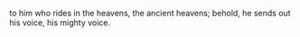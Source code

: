 to him who rides in the heavens, the ancient heavens; behold, he sends out his voice, his mighty voice.
